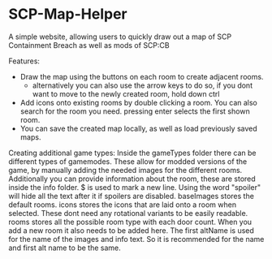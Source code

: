 # SCP-Map-Helper
A simple website, allowing users to quickly draw out a map of SCP Containment Breach as well as mods of SCP:CB

Features: 

- Draw the map using the buttons on each room to create adjacent rooms.
  + alternatively you can also use the arrow keys to do so, if you dont want to move to the newly created room, hold down ctrl
- Add icons onto existing rooms by double clicking a room. You can also search for the room you need. pressing enter selects the first shown room.
- You can save the created map locally, as well as load previously saved maps.

Creating additional game types:
Inside the gameTypes folder there can be different types of gamemodes. These allow for modded versions of the game, by manually adding the needed images for the different rooms.
Additionally you can provide information about the room, these are stored inside the info folder. $ is used to mark a new line. Using the word "spoiler" will hide all the text after it if spoilers are disabled.
baseImages stores the default rooms. 
icons stores the icons that are laid onto a room when selected. These dont need any rotational variants to be easily readable.
rooms stores all the possible room type with each door count. When you add a new room it also needs to be added here. The first altName is used for the name of the images and info text.
So it is recommended for the name and first alt name to be the same.
